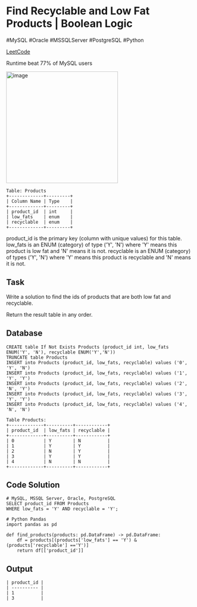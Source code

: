 # Find Recyclable and Low Fat Products | Boolean Logic
\#MySQL \#Oracle \#MSSQLServer \#PostgreSQL \#Python

[LeetCode](https://leetcode.com/problems/recyclable-and-low-fat-products/?envType=study-plan-v2&envId=top-sql-50)

Runtime beat 77% of MySQL users

<img width="300" alt="image" src="https://github.com/mannythecreator/SQL-Practice/assets/60325078/625ca259-0f5d-476a-9027-75f42174c40b">

```
Table: Products
+-------------+---------+
| Column Name | Type    |
+-------------+---------+
| product_id  | int     |
| low_fats    | enum    |
| recyclable  | enum    |
+-------------+---------+
```
product_id is the primary key (column with unique values) for this table.
low_fats is an ENUM (category) of type ('Y', 'N') where 'Y' means this product is low fat and 'N' means it is not.
recyclable is an ENUM (category) of types ('Y', 'N') where 'Y' means this product is recyclable and 'N' means it is not.

## Task
Write a solution to find the ids of products that are both low fat and recyclable.

Return the result table in any order.

## Database
```
CREATE table If Not Exists Products (product_id int, low_fats ENUM('Y', 'N'), recyclable ENUM('Y','N'))
TRUNCATE table Products
INSERT into Products (product_id, low_fats, recyclable) values ('0', 'Y', 'N')
INSERT into Products (product_id, low_fats, recyclable) values ('1', 'Y', 'Y')
INSERT into Products (product_id, low_fats, recyclable) values ('2', 'N', 'Y')
INSERT into Products (product_id, low_fats, recyclable) values ('3', 'Y', 'Y')
INSERT into Products (product_id, low_fats, recyclable) values ('4', 'N', 'N')
```
```
Table Products:
+-------------+----------+------------+
| product_id  | low_fats | recyclable |
+-------------+----------+------------+
| 0           | Y        | N          |
| 1           | Y        | Y          |
| 2           | N        | Y          |
| 3           | Y        | Y          |
| 4           | N        | N          |
+-------------+----------+------------+
```
## Code Solution
```
# MySQL, MSSQL Server, Oracle, PostgreSQL
SELECT product_id FROM Products
WHERE low_fats = 'Y' AND recyclable = 'Y';
```
```
# Python Pandas
import pandas as pd

def find_products(products: pd.DataFrame) -> pd.DataFrame:
    df = products[(products['low_fats'] == 'Y') & (products['recyclable'] =='Y')]
    return df[['product_id']]
```
## Output
```
| product_id |
| ---------- |
| 1          |
| 3          |
```
